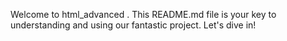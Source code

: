 Welcome to html_advanced . This README.md file is your key to understanding and using our fantastic project. Let's dive in!